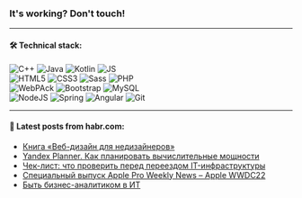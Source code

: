 ### It's working? Don't touch!

---

#### 🛠️ Technical stack:

![C++](https://img.shields.io/badge/C++-informational?logo=c%2B%2B&style=flat&logoColor=white&color=9C033A)
![Java](https://img.shields.io/badge/Java-informational?logo=java&style=flat&logoColor=white&color=007396)
![Kotlin](https://img.shields.io/badge/Kotlin-informational?logo=Kotlin&style=flat&logoColor=white&color=0095D5)
![JS](https://img.shields.io/badge/JS-informational?logo=javaScript&style=flat&logoColor=black&color=F7Df1E) <br>
![HTML5](https://img.shields.io/badge/HTML5-informational?logo=html5&style=flat&logoColor=white&color=E34F26)
![CSS3](https://img.shields.io/badge/CSS3-informational?logo=css3&style=flat&logoColor=white&color=157286)
![Sass](https://img.shields.io/badge/Saas-informational?logo=sass&style=flat&logoColor=white&color=hotpink)
![PHP](https://img.shields.io/badge/PHP-informational?logo=php&style=flat&logoColor=white&color=777BB4) <br>
![WebPAck](https://img.shields.io/badge/WebPack-informational?logo=webPack&style=flat&logoColor=white&color=FF6F00)
![Bootstrap](https://img.shields.io/badge/Bootstrap-informational?logo=Bootstrap&style=flat&logoColor=white&color=7952B3)
![MySQL](https://img.shields.io/badge/MySQL-informational?logo=MySQL&style=flat&logoColor=white&color=00f) <br>
![NodeJS](https://img.shields.io/badge/NodeJS-informational?logo=node.js&style=flat&logoColor=white&color=43853D)
![Spring](https://img.shields.io/badge/Spring-informational?logo=Spring&style=flat&logoColor=white&color=0A9EDC)
![Angular](https://img.shields.io/badge/Vue-informational?logo=vue.js&style=flat&logoColor=white&color=red)
![Git](https://img.shields.io/badge/Git-informational?logo=git&style=flat&logoColor=white&color=darkorange)

___

#### 💬 Latest posts from habr.com:

<!-- BLOG-POST-LIST:START -->
- [Книга «Веб-дизайн для недизайнеров»](https://habr.com/ru/post/669112/?utm_source=habrahabr&utm_medium=rss&utm_campaign=669112)
- [Yandex Planner. Как планировать вычислительные мощности](https://habr.com/ru/post/564510/?utm_source=habrahabr&utm_medium=rss&utm_campaign=564510)
- [Чек-лист: что проверить перед переездом IT-инфраструктуры](https://habr.com/ru/post/670008/?utm_source=habrahabr&utm_medium=rss&utm_campaign=670008)
- [Специальный выпуск Apple Pro Weekly News – Apple WWDC22](https://habr.com/ru/post/669982/?utm_source=habrahabr&utm_medium=rss&utm_campaign=669982)
- [Быть бизнес-аналитиком в ИТ](https://habr.com/ru/post/669428/?utm_source=habrahabr&utm_medium=rss&utm_campaign=669428)
<!-- BLOG-POST-LIST:END -->
